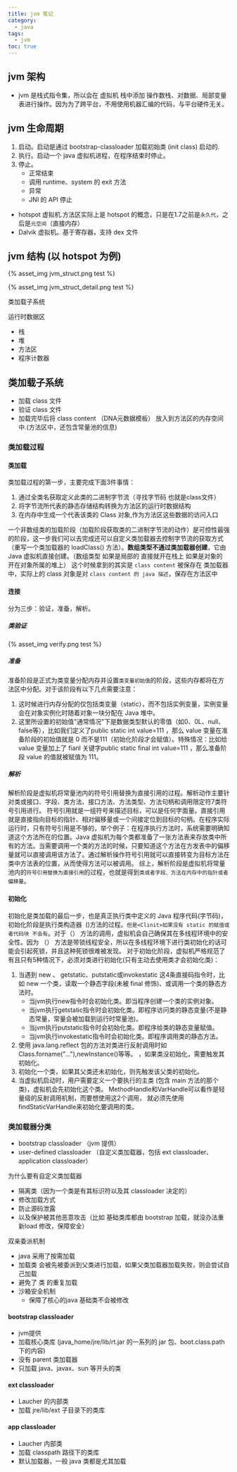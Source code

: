 ```yaml
---
title: jvm 笔记
category:
  - java
tags:
  - jvm
toc: true
---
```


## jvm 架构

- jvm 是栈式指令集，所以会在 虚拟机 栈中添加 操作数栈、对数据、局部变量表进行操作。因为为了跨平台，不用使用机器汇编的代码，与平台硬件无关。


## jvm 生命周期

1. 启动。启动是通过 bootstrap-classloader 加载初始类 (init class) 启动的.
2. 执行。启动一个 java 虚拟机进程，在程序结束时停止。
3. 停止。
    - 正常结束
    - 调用 runtime、system 的 exit 方法
    - 异常
    - JNI 的 API 停止

-  hotspot 虚拟机.方法区实际上是 hotspot 的概念，只是在1.7之前是`永久代`，之后是`元空间`（直接内存）
- Dalvik 虚拟机。基于寄存器，支持 dex 文件

## jvm 结构 (以 hotspot 为例)

{% asset_img jvm_struct.png test %}

{% asset_img jvm_struct_detail.png test %}

类加载子系统

运行时数据区

- 栈
- 堆
- 方法区
- 程序计数器

## 类加载子系统

- 加载 class 文件
- 验证 class 文件
- 加载完毕后将 class content （DNA元数据模板） 放入到方法区的内存空间中.(方法区中，还包含常量池的信息)

### 类加载过程

#### 类加载

类加载过程的第一步，主要完成下面3件事情：

1. 通过全类名获取定义此类的二进制字节流（寻找字节码 也就是class文件）
2. 将字节流所代表的静态存储结构转换为方法区的运行时数据结构
3. 在内存中生成一个代表该类的 Class 对象,作为方法区这些数据的访问入口

一个非数组类的加载阶段（加载阶段获取类的二进制字节流的动作）是可控性最强的阶段，这一步我们可以去完成还可以自定义类加载器去控制字节流的获取方式（重写一个类加载器的 loadClass() 方法）。**数组类型不通过类加载器创建**，它由 Java 虚拟机直接创建。（数组类型 如果是局部的 直接就开在栈上 如果是对象的 开在对象所属的堆上）
这个时候拿到的其实是 `class content` 被保存在 类加载器中，实际上的 class 对象是对 `class content 的 java 描述`，保存在方法区中

#### 连接

分为三步：验证，准备，解析。

##### 类验证

{% asset_img verify.png test %}

##### 准备

准备阶段是正式为类变量分配内存并设置`类变量初始值`的阶段，这些内存都将在方法区中分配。对于该阶段有以下几点需要注意：

1. 这时候进行内存分配的仅包括类变量（static），而不包括实例变量，实例变量会在对象实例化时随着对象一块分配在 Java 堆中。
2. 这里所设置的初始值"通常情况"下是数据类型默认的零值（如0、0L、null、false等），比如我们定义了public static int value=111 ，那么 value 变量在准备阶段的初始值就是 0 而不是111（初始化阶段才会赋值）。特殊情况：比如给 value 变量加上了 fianl 关键字public static final int value=111 ，那么准备阶段 value 的值就被赋值为 111。

##### 解析

解析阶段是虚拟机将常量池内的符号引用替换为直接引用的过程。解析动作主要针对类或接口、字段、类方法、接口方法、方法类型、方法句柄和调用限定符7类符号引用进行。
符号引用就是一组符号来描述目标，可以是任何字面量。直接引用就是直接指向目标的指针、相对偏移量或一个间接定位到目标的句柄。在程序实际运行时，只有符号引用是不够的，举个例子：在程序执行方法时，系统需要明确知道这个方法所在的位置。Java 虚拟机为每个类都准备了一张方法表来存放类中所有的方法。当需要调用一个类的方法的时候，只要知道这个方法在方发表中的偏移量就可以直接调用该方法了。通过解析操作符号引用就可以直接转变为目标方法在类中方法表的位置，从而使得方法可以被调用。
综上，解析阶段是虚拟机将常量池内的`符号引用替换为直接引用`的过程，也就是得到`类或者字段、方法在内存中的指针或者偏移量`。

#### 初始化

初始化是类加载的最后一步，也是真正执行类中定义的 Java 程序代码(字节码)，初始化阶段是执行类构造器 <clinit> ()方法的过程。`但是<Clinit>如果没有 static 的赋值或者代码块 不会有`。对于<clinit>（） 方法的调用，虚拟机会自己确保其在多线程环境中的安全性。因为 <clinit>（） 方法是带锁线程安全，所以在多线程环境下进行类初始化的话可能会引起死锁，并且这种死锁很难被发现。
对于初始化阶段，虚拟机严格规范了有且只有5种情况下，必须对类进行初始化(只有主动去使用类才会初始化类)：
1. 当遇到 new 、 getstatic、putstatic或invokestatic 这4条直接码指令时，比如 new 一个类，读取一个静态字段(未被 final 修饰)、或调用一个类的静态方法时。
	- 当jvm执行new指令时会初始化类。即当程序创建一个类的实例对象。
	-	当jvm执行getstatic指令时会初始化类。即程序访问类的静态变量(不是静态常量，常量会被加载到运行时常量池)。
	-	当jvm执行putstatic指令时会初始化类。即程序给类的静态变量赋值。
	-	当jvm执行invokestatic指令时会初始化类。即程序调用类的静态方法。
2. 使用 java.lang.reflect 包的方法对类进行反射调用时如Class.forname("..."),newInstance()等等。 ，如果类没初始化，需要触发其初始化。
3. 初始化一个类，如果其父类还未初始化，则先触发该父类的初始化。
4. 当虚拟机启动时，用户需要定义一个要执行的主类 (包含 main 方法的那个类)，虚拟机会先初始化这个类。
MethodHandle和VarHandle可以看作是轻量级的反射调用机制，而要想使用这2个调用， 就必须先使用findStaticVarHandle来初始化要调用的类。

### 类加载器分类

- bootstrap classloader （jvm 提供）
- user-defined classloader （自定义类加载器，包括 ext classloader、application classloader）

为什么要有自定义类加载器

- 隔离类（因为一个类是有其标识符以及其 classloader 决定的）
- 修改加载方式
- 防止源码泄露
- 以及保护被其他恶意攻击（比如 基础类库都由 bootstrap 加载，就没办法重新load 修改，保障安全）

双亲委派机制

- java 采用了按需加载
- 加载类 会被先被委派到父类进行加载，如果父类加载器加载失败，则会尝试自己加载
- 避免了 类 的重复加载
- 沙箱安全机制
  - 保障了核心的java 基础类不会被修改


#### bootstrap classloader

- jvm提供
- 加载核心类库 (java_home/jre/lib/rt.jar 的一系列的 jar 包、boot.class.path 下的内容)
- 没有 parent 类加载器
- 只加载 java、javax、sun 等开头的类

#### ext classloader

- Laucher 的内部类
- 加载 jre/lib/ext 子目录下的类库

#### app classloader

- Laucher 内部类
- 加载 classpath 路径下的类库
- 默认加载器，一般 java 类都是尤其加载